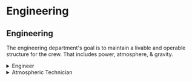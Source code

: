 # Engineering

## Engineering <img src="https://lh3.googleusercontent.com/Gu82RVgvMEJshQ79i0fFAW66sFtgTQLpF0AfwWAyR1F3l7HRUfMEF4FfTpmX8vjrk_9rxG7ehL-0jjHLnOS2A6S8CC0wLM7EWRi5OGGk5-j8qg-7am-LlKL4CxpPE6MiTQBYwsnmByIs66rAcKTFVw" alt="" data-size="line">

The engineering department's goal is to maintain a livable and operable structure for the crew. That includes power, atmosphere, & gravity.

<details>

<summary>Engineer</summary>

**Quantity: 4**

Engineers have perhaps one of the most integral jobs on the station: keep it all running. The primary goal of the engineer is to maintain the engine (and thus station power), whether it’s a radioactive crystal, or a contained black hole. As you may be able to imagine, the engineer’s job, when it goes wrong, will go horribly wrong.

The secondary goal of the engineers is to fix whatever gets disconnected or blown up, which can take engineers all across the station in order to perform their odd jobs. Aside from security, engineers may also see the most carnage of any other role on the station, and often find themselves dragging bodies or severed limbs to the medbay when they’re found at the site of a bombing.

The engineer is a great choice for players who like varied tasks, and jobs with a lot of accountability. On downtime, engineers will be able to enjoy their broad range of tools in ways that allow them to construct structures, renovate rooms, or tamper with the engines in dangerous ways to get absurd power output.

</details>

<details>

<summary>Atmospheric Technician</summary>

**Quantity: 2-3**

In the same wing of the station as the engineers, atmospheric technicians manage the one thing that everyone always needs: the air. The most basic and primary task atmospheric technicians will be given is to maintain the piping and airflow across the station to verify that all corners of the station are breathable.

That doesn’t just mean pumping rooms full of oxygen, it means ensuring proper mixtures of gasses go to the right locations; people emit CO2. Where are you going to pump those gasses? Into space? Or can it be used for anything else? Some gasses cool faster, some flow quicker, some interact in interesting ways. What do you do when all the air in the station is flammable? Can we pump anything into the engine to increase its performance?...

The role of the atmos tech may be one of the simplest to fulfill, yet most difficult to master. On downtime, the experienced atmos tech may enjoy pushing their mastery of piping networks to their limits, or collaborating with the engineers or even scientists in constructing new ideas.

</details>
